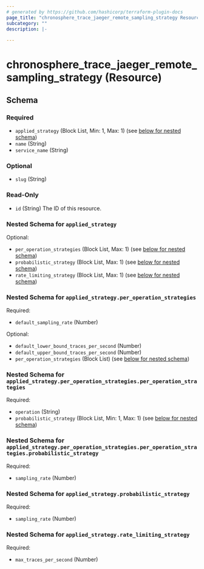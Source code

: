```yaml
---
# generated by https://github.com/hashicorp/terraform-plugin-docs
page_title: "chronosphere_trace_jaeger_remote_sampling_strategy Resource - chronosphere"
subcategory: ""
description: |-
  
---
```


# chronosphere_trace_jaeger_remote_sampling_strategy (Resource)





<!-- schema generated by tfplugindocs -->
## Schema

### Required

- `applied_strategy` (Block List, Min: 1, Max: 1) (see [below for nested schema](#nestedblock--applied_strategy))
- `name` (String)
- `service_name` (String)

### Optional

- `slug` (String)

### Read-Only

- `id` (String) The ID of this resource.

<a id="nestedblock--applied_strategy"></a>
### Nested Schema for `applied_strategy`

Optional:

- `per_operation_strategies` (Block List, Max: 1) (see [below for nested schema](#nestedblock--applied_strategy--per_operation_strategies))
- `probabilistic_strategy` (Block List, Max: 1) (see [below for nested schema](#nestedblock--applied_strategy--probabilistic_strategy))
- `rate_limiting_strategy` (Block List, Max: 1) (see [below for nested schema](#nestedblock--applied_strategy--rate_limiting_strategy))

<a id="nestedblock--applied_strategy--per_operation_strategies"></a>
### Nested Schema for `applied_strategy.per_operation_strategies`

Required:

- `default_sampling_rate` (Number)

Optional:

- `default_lower_bound_traces_per_second` (Number)
- `default_upper_bound_traces_per_second` (Number)
- `per_operation_strategies` (Block List) (see [below for nested schema](#nestedblock--applied_strategy--per_operation_strategies--per_operation_strategies))

<a id="nestedblock--applied_strategy--per_operation_strategies--per_operation_strategies"></a>
### Nested Schema for `applied_strategy.per_operation_strategies.per_operation_strategies`

Required:

- `operation` (String)
- `probabilistic_strategy` (Block List, Min: 1, Max: 1) (see [below for nested schema](#nestedblock--applied_strategy--per_operation_strategies--per_operation_strategies--probabilistic_strategy))

<a id="nestedblock--applied_strategy--per_operation_strategies--per_operation_strategies--probabilistic_strategy"></a>
### Nested Schema for `applied_strategy.per_operation_strategies.per_operation_strategies.probabilistic_strategy`

Required:

- `sampling_rate` (Number)




<a id="nestedblock--applied_strategy--probabilistic_strategy"></a>
### Nested Schema for `applied_strategy.probabilistic_strategy`

Required:

- `sampling_rate` (Number)


<a id="nestedblock--applied_strategy--rate_limiting_strategy"></a>
### Nested Schema for `applied_strategy.rate_limiting_strategy`

Required:

- `max_traces_per_second` (Number)
